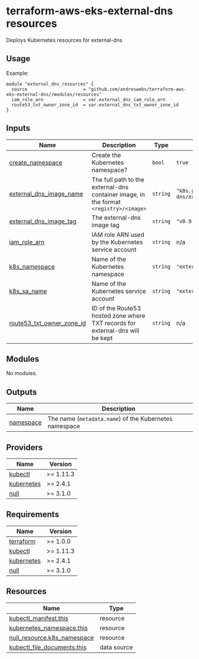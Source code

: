 # terraform-aws-eks-external-dns resources

[//]: # (BEGIN_TF_DOCS)
Deploys Kubernetes resources for external-dns

## Usage

Example:

```hcl
module "external_dns_resources" {
  source                     = "github.com/andreswebs/terraform-aws-eks-external-dns//modules/resources"
  iam_role_arn               = var.external_dns_iam_role_arn
  route53_txt_owner_zone_id  = var.external_dns_txt_owner_zone_id
}
```



## Inputs

| Name | Description | Type | Default | Required |
|------|-------------|------|---------|:--------:|
| <a name="input_create_namespace"></a> [create\_namespace](#input\_create\_namespace) | Create the Kubernetes namespace? | `bool` | `true` | no |
| <a name="input_external_dns_image_name"></a> [external\_dns\_image\_name](#input\_external\_dns\_image\_name) | The full path to the external-dns container image, in the format `<registry>/<image>` | `string` | `"k8s.gcr.io/external-dns/external-dns"` | no |
| <a name="input_external_dns_image_tag"></a> [external\_dns\_image\_tag](#input\_external\_dns\_image\_tag) | The external-dns image tag | `string` | `"v0.9.0"` | no |
| <a name="input_iam_role_arn"></a> [iam\_role\_arn](#input\_iam\_role\_arn) | IAM role ARN used by the Kubernetes service account | `string` | n/a | yes |
| <a name="input_k8s_namespace"></a> [k8s\_namespace](#input\_k8s\_namespace) | Name of the Kubernetes namespace | `string` | `"external-dns"` | no |
| <a name="input_k8s_sa_name"></a> [k8s\_sa\_name](#input\_k8s\_sa\_name) | Name of the Kubernetes service account | `string` | `"external-dns"` | no |
| <a name="input_route53_txt_owner_zone_id"></a> [route53\_txt\_owner\_zone\_id](#input\_route53\_txt\_owner\_zone\_id) | ID of the Route53 hosted zone where TXT records for external-dns will be kept | `string` | n/a | yes |

## Modules

No modules.

## Outputs

| Name | Description |
|------|-------------|
| <a name="output_namespace"></a> [namespace](#output\_namespace) | The name (`metadata.name`) of the Kubernetes namespace |

## Providers

| Name | Version |
|------|---------|
| <a name="provider_kubectl"></a> [kubectl](#provider\_kubectl) | >= 1.11.3 |
| <a name="provider_kubernetes"></a> [kubernetes](#provider\_kubernetes) | >= 2.4.1 |
| <a name="provider_null"></a> [null](#provider\_null) | >= 3.1.0 |

## Requirements

| Name | Version |
|------|---------|
| <a name="requirement_terraform"></a> [terraform](#requirement\_terraform) | >= 1.0.0 |
| <a name="requirement_kubectl"></a> [kubectl](#requirement\_kubectl) | >= 1.11.3 |
| <a name="requirement_kubernetes"></a> [kubernetes](#requirement\_kubernetes) | >= 2.4.1 |
| <a name="requirement_null"></a> [null](#requirement\_null) | >= 3.1.0 |

## Resources

| Name | Type |
|------|------|
| [kubectl_manifest.this](https://registry.terraform.io/providers/gavinbunney/kubectl/latest/docs/resources/manifest) | resource |
| [kubernetes_namespace.this](https://registry.terraform.io/providers/hashicorp/kubernetes/latest/docs/resources/namespace) | resource |
| [null_resource.k8s_namespace](https://registry.terraform.io/providers/hashicorp/null/latest/docs/resources/resource) | resource |
| [kubectl_file_documents.this](https://registry.terraform.io/providers/gavinbunney/kubectl/latest/docs/data-sources/file_documents) | data source |

[//]: # (END_TF_DOCS)

